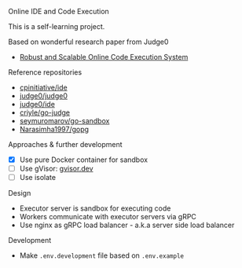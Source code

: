 Online IDE and Code Execution

This is a self-learning project.

Based on wonderful research paper from Judge0

-   [Robust and Scalable Online Code Execution System](https://www.researchgate.net/publication/346751837_Robust_and_Scalable_Online_Code_Execution_System)

Reference repositories

-   [cpinitiative/ide](https://github.com/cpinitiative/ide)
-   [judge0/judge0](https://github.com/judge0/judge0)
-   [judge0/ide](https://github.com/judge0/ide)
-   [criyle/go-judge](https://github.com/criyle/go-judge)
-   [seymuromarov/go-sandbox](https://github.com/seymuromarov/go-sandbox/)
-   [Narasimha1997/gopg](https://github.com/Narasimha1997/gopg)

Approaches & further development

-   [x] Use pure Docker container for sandbox
-   [ ] Use gVisor: [gvisor.dev](https://gvisor.dev/)
-   [ ] Use isolate

Design

-   Executor server is sandbox for executing code
-   Workers communicate with executor servers via gRPC
-   Use nginx as gRPC load balancer - a.k.a server side load balancer

Development

-   Make `.env.development` file based on `.env.example`
